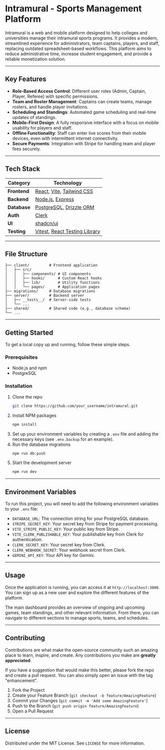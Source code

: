 # Intramural - Sports Management Platform

Intramural is a web and mobile platform designed to help colleges and universities manage their intramural sports programs. It provides a modern, streamlined experience for administrators, team captains, players, and staff, replacing outdated spreadsheet-based workflows. This platform aims to reduce administrative time, increase student engagement, and provide a reliable monetization solution.

-----

## Key Features

  * **Role-Based Access Control**: Different user roles (Admin, Captain, Player, Referee) with specific permissions.
  * **Team and Roster Management**: Captains can create teams, manage rosters, and handle player invitations.
  * **Scheduling and Standings**: Automated game scheduling and real-time updates of standings.
  * **Mobile-First Design**: A fully responsive interface with a focus on mobile usability for players and staff.
  * **Offline Functionality**: Staff can enter live scores from their mobile devices, even with intermittent internet connectivity.
  * **Secure Payments**: Integration with Stripe for handling team and player fees securely.

-----

## Tech Stack

| Category      | Technology                                                                                                  |
| ------------- | ----------------------------------------------------------------------------------------------------------- |
| **Frontend** | [React](https://reactjs.org/), [Vite](https://vitejs.dev/), [Tailwind CSS](https://tailwindcss.com/)           |
| **Backend** | [Node.js](https://nodejs.org/), [Express](https://expressjs.com/)                                             |
| **Database** | [PostgreSQL](https://www.postgresql.org/), [Drizzle ORM](https://orm.drizzle.team/)                           |
| **Auth** | [Clerk](https://clerk.com/)                                                                                 |
| **UI** | [shadcn/ui](https://ui.shadcn.com/)                                                                         |
| **Testing** | [Vitest](https://vitest.dev/), [React Testing Library](https://testing-library.com/docs/react-testing-library/intro/) |

-----

## File Structure

```
├── client/         # Frontend application
│   ├── src/
│   │   ├── components/ # UI components
│   │   ├── hooks/      # Custom React hooks
│   │   ├── lib/        # Utility functions
│   │   └── pages/      # Application pages
├── migrations/     # Database migrations
├── server/         # Backend server
│   ├── __tests__/  # Server-side tests
│   └── ...
├── shared/         # Shared code (e.g., database schema)
└── ...
```

-----

## Getting Started

To get a local copy up and running, follow these simple steps.

### Prerequisites

  * Node.js and npm
  * PostgreSQL

### Installation

1.  Clone the repo
    ```sh
    git clone https://github.com/your_username/intramural.git
    ```
2.  Install NPM packages
    ```sh
    npm install
    ```
3.  Set up your environment variables by creating a `.env` file and adding the necessary keys (see `.env.backup` for an example).
4.  Run the database migrations
    ```sh
    npm run db:push
    ```
5.  Start the development server
    ```sh
    npm run dev
    ```

-----

## Environment Variables

To run this project, you will need to add the following environment variables to your `.env` file:

  * `DATABASE_URL`: The connection string for your PostgreSQL database.
  * `STRIPE_SECRET_KEY`: Your secret key from Stripe for payment processing.
  * `VITE_STRIPE_PUBLIC_KEY`: Your public key from Stripe.
  * `VITE_CLERK_PUBLISHABLE_KEY`: Your publishable key from Clerk for authentication.
  * `CLERK_SECRET_KEY`: Your secret key from Clerk.
  * `CLERK_WEBHOOK_SECRET`: Your webhook secret from Clerk.
  * `GEMINI_API_KEY`: Your API key for Gemini.

-----

## Usage

Once the application is running, you can access it at `http://localhost:3000`. You can sign up as a new user and explore the different features of the platform.

The main dashboard provides an overview of ongoing and upcoming games, team standings, and other relevant information. From there, you can navigate to different sections to manage sports, teams, and schedules.

-----

## Contributing

Contributions are what make the open-source community such an amazing place to learn, inspire, and create. Any contributions you make are **greatly appreciated**.

If you have a suggestion that would make this better, please fork the repo and create a pull request. You can also simply open an issue with the tag "enhancement".

1.  Fork the Project
2.  Create your Feature Branch (`git checkout -b feature/AmazingFeature`)
3.  Commit your Changes (`git commit -m 'Add some AmazingFeature'`)
4.  Push to the Branch (`git push origin feature/AmazingFeature`)
5.  Open a Pull Request

-----

## License

Distributed under the MIT License. See `LICENSE` for more information.